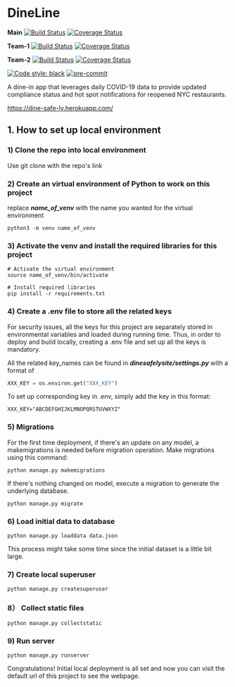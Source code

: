 # DineLine
**Main**
[![Build Status](https://travis-ci.com/gcivil-nyu-org/spring2021-cs-gy-9223-class.svg?branch=main)](https://travis-ci.com/gcivil-nyu-org/spring2021-cs-gy-9223-class.svg?branch=main)
[![Coverage Status](https://coveralls.io/repos/github/gcivil-nyu-org/spring2021-cs-gy-9223-class/badge.svg?branch=main)](https://coveralls.io/github/gcivil-nyu-org/spring2021-cs-gy-9223-class?branch=main)



**Team-1**
[![Build Status](https://travis-ci.com/gcivil-nyu-org/spring2021-cs-gy-9223-class.svg?branch=team-1)](https://travis-ci.com/gcivil-nyu-org/spring2021-cs-gy-9223-class.svg?branch=team-1)
[![Coverage Status](https://coveralls.io/repos/github/gcivil-nyu-org/spring2021-cs-gy-9223-class/badge.svg?branch=team-1)](https://coveralls.io/github/gcivil-nyu-org/spring2021-cs-gy-9223-class?branch=team-1)

**Team-2**
[![Build Status](https://travis-ci.com/gcivil-nyu-org/spring2021-cs-gy-9223-class.svg?branch=team-2)](https://travis-ci.com/gcivil-nyu-org/spring2021-cs-gy-9223-class.svg?branch=team-2)
[![Coverage Status](https://coveralls.io/repos/github/gcivil-nyu-org/spring2021-cs-gy-9223-class/badge.svg?branch=team-2)](https://coveralls.io/github/gcivil-nyu-org/spring2021-cs-gy-9223-class?branch=team-2)

[![Code style: black](https://img.shields.io/badge/code%20style-black-000000.svg)](https://github.com/psf/black)
[![pre-commit](https://img.shields.io/badge/pre--commit-enabled-brightgreen?logo=pre-commit&logoColor=white)](https://github.com/pre-commit/pre-commit)

A dine-in app that leverages daily COVID-19 data to provide updated compliance status and hot spot notifications for reopened NYC restaurants.

https://dine-safe-ly.herokuapp.com/


## 1. How to set up local environment

### 1) Clone the repo into local environment
Use git clone with the repo's link


### 2) Create an virtual environment of Python to work on this project

replace ***name_of_venv*** with the name you wanted for the virtual environment

~~~shell
python3 -m venv name_of_venv
~~~



### 3) Activate the venv and install the required libraries for this project

~~~shell
# Activate the virtual environment
source name_of_venv/bin/activate

# Install required libraries
pip install -r requirements.txt
~~~



### 4) Create a .env file to store all the related keys

For security issues, all the keys for this project are separately stored in environmental variables and loaded during running time. Thus, in order to deploy and build locally, creating a .env file and set up all the keys is mandatory.

All the related key_names can be found in  ***dinesafelysite/settings.py*** with a format of

~~~python
XXX_KEY = os.environ.get("XXX_KEY")
~~~

To set up corresponding key in .env, simply add the key in this format:

~~~:
XXX_KEY="ABCDEFGHIJKLMNOPQRSTUVWXYZ"
~~~



### 5) Migrations

For the first time deployment, if there's an update on any model, a makemigrations is needed before migration operation. Make migrations using this command:

~~~shell
python manage.py makemigrations
~~~

If there's nothing changed on model, execute a migration to generate the underlying database.

~~~:
python manage.py migrate
~~~



### 6) Load initial data to database

~~~shell
python manage.py loaddata data.json
~~~

This process might take some time since the initial dataset is a little bit large.



### 7) Create local superuser

~~~shell
python manage.py createsuperuser
~~~



### 8） Collect static files

~~~shell
python manage.py collectstatic
~~~



### 9) Run server

~~~shell
python manage.py runserver
~~~

Congratulations! Initial local deployment is all set and now you can visit the default url of this project to see the webpage.
